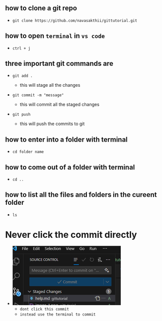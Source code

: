 ## how to clone a git repo
- `git clone https://github.com/navasakthii/gittutorial.git`

## how to open `terminal` in  `vs code`
- `ctrl + j`

## three important git commands are
- `git add .`
    - this will stage all the changes
- `git commit -m "message"`
    - this will commit all the staged changes

- `git push`
    - this will push the commits to git 

## how to enter into a folder with terminal
- `cd folder name`

## how to come out of a folder with terminal
- `cd ..`

## how to list all the files and folders in the cureent folder
- `ls`

# Never click the commit directly
- ![alt text](image-2.png)
    - `dont click this commit` 
    - `instead use the terminal to commit`
     